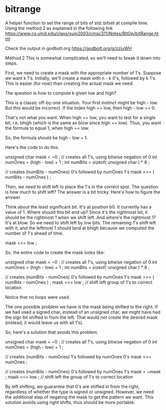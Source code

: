 # bitrange

A helper function to set the range of bits of std::bitset at compile time. 
Using the method 2 as explained in the following link
https://www.cs.umd.edu/class/sum2003/cmsc311/Notes/BitOp/bitRange.html

Check the output in godbolt.org
https://godbolt.org/g/zziuWH

Method 2 This is somewhat complicated, so we'll need to break it down into steps.

First, we need to create a mask with the appropriate number of 1's. 
Suppose we want k 1's. Initially, we'll create a mask with n - k 0's, followed by k 1's. 
This is easier (for now) than creating the actual mask we need.

The question is how to compute k given low and high? 

This is a classic off-by-one situation. Your first instinct might be high - low. But this would be incorrect. 
If the index high == low, then high - low == 0.

That's not what you want. When high == low, you want to test for a single bit, i.e. bhigh (which is the same as blow since high == low). Thus, you want the formula to equal 1, when high == low.

So, the formula should be 
high - low + 1.

Here's the code to do this.

   unsigned char mask = ~0 ;   // creates all 1's, using bitwise negation of 0
   int numOnes = (high - low) + 1 ; 
   int numBits = sizeof( unsigned char ) * 8 ;

   // creates (numBits - numOnes) 0's followed by numOnes 1's
   mask >>= ( numBits - numOnes ) ; 
   
Then, we need to shift left to place the 1's in the correct spot. The question is how much to shift left?
The answer is a bit tricky. Here's how to figure the answer. 

Think about the least significant bit. It's at position b0. It currently has a value of 1. 
Where should this bit end up? Since it's the rightmost bit, it should be the rightmost 1 when we shift left. 
And where's the rightmost 1? It's at blow. So we need to shift left by low bits. 
The remaining 1's shift left with it, and the leftmost 1 should land at bhigh because we computed the number of 1's ahead of time.

   mask <<= low ;
   
So, the entire code to create the mask looks like:

   unsigned char mask = ~0 ;   // creates all 1's, using bitwise negation of 0
   int numOnes = (high - low) + 1 ; 
   int numBits = sizeof( unsigned char ) * 8 ;

   // creates (numBits - numOnes) 0's followed by numOnes 1's
   mask >>= ( numBits - numOnes ) ; 
   mask <<= low ; // shift left group of 1's to correct location
   
Notice that no loops were used.

The one possible problem we have is the mask being shifted to the right. 
If we had used a signed char, instead of an unsigned char, we might have had the sign bit shifted in from the left. 
That would not create the desired mask (instead, it would leave us with all 1's).

So, here's a solution that avoids this problem.


   unsigned char mask = ~0 ;   // creates all 1's, using bitwise negation of 0
   int numOnes = (high - low) + 1 ; 

   // creates (numBits - numOnes) 1's followed by numOnes 0's
   mask <<= numOnes ; 

   // creates (numBits - numOnes) 0's followed by numOnes 1's
   mask = ~mask ;
   mask <<= low ; // shift left the group of 1's to correct location
   
By left shifting, we guarantee that 0's are shifted in from the right, regardless of whether the type is signed or unsigned.
However, we need the additional step of negating the mask to get the pattern we want.
This solution avoids using right shifts, thus should be more portable.

